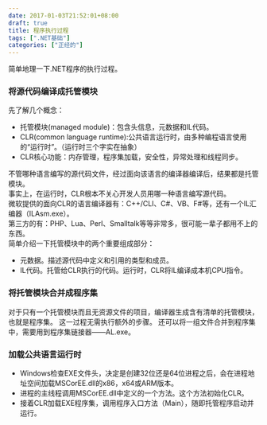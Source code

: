 ```yaml
---
date: 2017-01-03T21:52:01+08:00
draft: true
title: 程序执行过程
tags: [".NET基础"]
categories: ["正经的"]
---
```


简单地理一下.NET程序的执行过程。
### 将源代码编译成托管模块
先了解几个概念：

* 托管模块(managed module)：包含头信息，元数据和IL代码。
* CLR(common language runtime):公共语言运行时，由多种编程语言使用的“运行时”。（运行时三个字实在抽象）
* CLR核心功能：内存管理，程序集加载，安全性，异常处理和线程同步。

不管哪种语言编写的源代码文件，经过面向该语言的编译器编译后，结果都是托管模块。  
事实上，在运行时，CLR根本不关心开发人员用哪一种语言编写源代码。  
微软提供的面向CLR的语言编译器有：C++/CLI、C#、VB、F#等，还有一个IL汇编器（ILAsm.exe）。  
第三方的有：PHP、Lua、Perl、Smalltalk等等非常多，很可能一辈子都用不上的东西。  
简单介绍一下托管模块中的两个重要组成部分：

* 元数据。描述源代码中定义和引用的类型和成员。
* IL代码。托管给CLR执行的代码。运行时，CLR将IL编译成本机CPU指令。

### 将托管模块合并成程序集
对于只有一个托管模块而且无资源文件的项目，编译器生成含有清单的托管模块，也就是程序集。
这一过程无需执行额外的步骤。
还可以将一组文件合并到程序集中，需要用到程序集链接器——AL.exe。

### 加载公共语言运行时
* Windows检查EXE文件头，决定是创建32位还是64位进程之后，会在进程地址空间加载MSCorEE.dll的x86，x64或ARM版本。
* 进程的主线程调用MSCorEE.dll中定义的一个方法。这个方法初始化CLR。
* 接着CLR加载EXE程序集，调用程序入口方法（Main），随即托管程序启动并运行。
